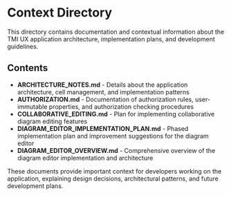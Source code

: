 # Context Directory

This directory contains documentation and contextual information about the TMI UX application architecture, implementation plans, and development guidelines.

## Contents

- **ARCHITECTURE_NOTES.md** - Details about the application architecture, cell management, and implementation patterns
- **AUTHORIZATION.md** - Documentation of authorization rules, user-immutable properties, and authorization checking procedures
- **COLLABORATIVE_EDITING.md** - Plan for implementing collaborative diagram editing features
- **DIAGRAM_EDITOR_IMPLEMENTATION_PLAN.md** - Phased implementation plan and improvement suggestions for the diagram editor
- **DIAGRAM_EDITOR_OVERVIEW.md** - Comprehensive overview of the diagram editor implementation and architecture

These documents provide important context for developers working on the application, explaining design decisions, architectural patterns, and future development plans.
